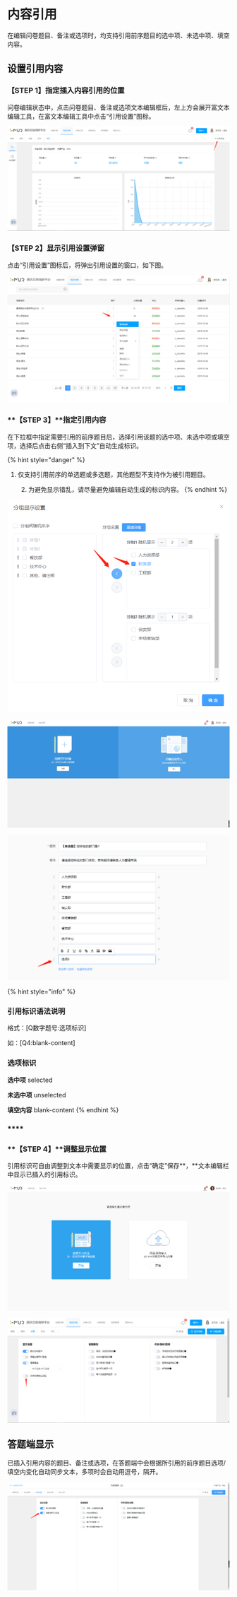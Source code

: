 # 内容引用

在编辑问卷题目、备注或选项时，均支持引用前序题目的选中项、未选中项、填空内容。

## 设置引用内容

### **【STEP 1】指定插入内容引用的位置**

问卷编辑状态中，点击问卷题目、备注或选项文本编辑框后，左上方会展开富文本编辑工具，在富文本编辑工具中点击“引用设置”图标。

![&#x5728;&#x5BCC;&#x6587;&#x672C;&#x7F16;&#x8F91;&#x5DE5;&#x5177;&#x4E2D;&#x70B9;&#x51FB;&#x201C;&#x5F15;&#x7528;&#x8BBE;&#x7F6E;&#x201D;&#x56FE;&#x6807;](../../.gitbook/assets/image%20%28245%29.png)



### **【STEP 2】显示引用设置弹窗**

点击“引用设置”图标后，将弹出引用设置的窗口，如下图。

![&#x5F15;&#x7528;&#x8BBE;&#x7F6E;&#x5F39;&#x7A97;](../../.gitbook/assets/image%20%28257%29.png)



### **【STEP 3】**指定引用内容

在下拉框中指定需要引用的前序题目后，选择引用该题的选中项、未选中项或填空项，选择后点击右侧“插入到下文”自动生成标识。

{% hint style="danger" %}
1. 仅支持引用前序的单选题或多选题，其他题型不支持作为被引用题目。

    2. 为避免显示错乱，请尽量避免编辑自动生成的标识内容。
{% endhint %}

![&#x6307;&#x5B9A;&#x5F15;&#x7528;&#x9898;&#x76EE;](../../.gitbook/assets/image%20%28223%29.png)

![&#x6307;&#x5B9A;&#x5F15;&#x7528;&#x9879;](../../.gitbook/assets/image%20%2869%29.png)

![&#x81EA;&#x52A8;&#x751F;&#x6210;&#x5F15;&#x7528;&#x6807;&#x8BC6;](../../.gitbook/assets/image%20%28379%29.png)

{% hint style="info" %}
### 引用标识语法说明

格式：\[Q数字题号:选项标识\]  

如：\[Q4:blank-content\]

### 选项标识

**选中项**  selected

 **未选中项**   unselected

**填空内容**   blank-content
{% endhint %}

### \*\*\*\*

### **【STEP 4】**调整显示位置

引用标识可自由调整到文本中需要显示的位置，点击“确定”保存**，**文本编辑栏中显示已插入的引用标识。

![&#x8C03;&#x6574;&#x663E;&#x793A;&#x4F4D;&#x7F6E;](../../.gitbook/assets/image%20%2873%29.png)

![&#x7F16;&#x8F91;&#x72B6;&#x6001;&#x4E0B;&#x663E;&#x793A;&#x5DF2;&#x63D2;&#x5165;&#x7684;&#x5F15;&#x7528;&#x6807;&#x8BC6;](../../.gitbook/assets/image%20%28167%29.png)



## 答题端显示

已插入引用内容的题目、备注或选项，在答题端中会根据所引用的前序题目选项/填空内变化自动同步文本，多项时会自动用逗号，隔开。

![&#x7B54;&#x9898;&#x7AEF;&#x52A8;&#x6001;&#x540C;&#x6B65;&#x5F15;&#x7528;&#x5185;&#x5BB9;](../../.gitbook/assets/image%20%28340%29.png)







